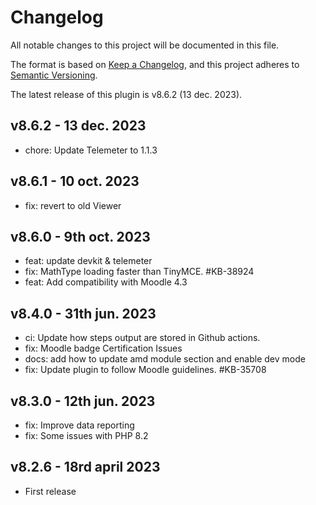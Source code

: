 # Changelog

All notable changes to this project will be documented in this file.

The format is based on [Keep a Changelog](https://keepachangelog.com/en/1.0.0/),
and this project adheres to [Semantic Versioning](https://semver.org/spec/v2.0.0.html).

The latest release of this plugin is v8.6.2 (13 dec. 2023).

## v8.6.2 - 13 dec. 2023
- chore: Update Telemeter to 1.1.3

## v8.6.1 - 10 oct. 2023
- fix: revert to old Viewer

## v8.6.0 - 9th oct. 2023
 - feat: update devkit & telemeter
 - fix: MathType loading faster than TinyMCE. #KB-38924
 - feat: Add compatibility with Moodle 4.3

## v8.4.0 - 31th jun. 2023
- ci: Update how steps output are stored in Github actions.
- fix: Moodle badge Certification Issues
- docs: add how to update amd module section and enable dev mode
- fix: Update plugin to follow Moodle guidelines. #KB-35708

## v8.3.0 - 12th jun. 2023
- fix: Improve data reporting
- fix: Some issues with PHP 8.2

## v8.2.6 - 18rd april 2023
- First release
